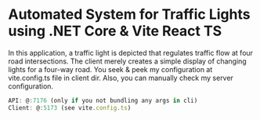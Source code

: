 # Automated System for Traffic Lights using .NET Core & Vite React TS
In this application, a traffic light is depicted that regulates traffic flow at four road intersections. The client merely creates a simple display of changing lights for a four-way road.
You seek & peek my configuration at vite.config.ts file in client dir. Also, you can manually check my server configuration.

```js
API: @:7176 (only if you not bundling any args in cli)
Client: @:5173 (see vite.config.ts)
```
